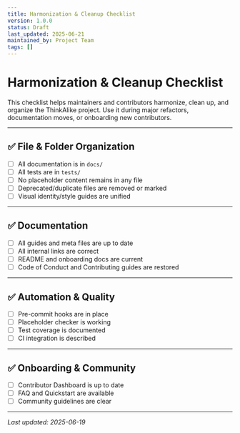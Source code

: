 ```yaml
---
title: Harmonization & Cleanup Checklist
version: 1.0.0
status: Draft
last_updated: 2025-06-21
maintained_by: Project Team
tags: []
---
```


# Harmonization & Cleanup Checklist

This checklist helps maintainers and contributors harmonize, clean up, and organize the ThinkAlike project. Use it during major refactors, documentation moves, or onboarding new contributors.

---

## ✅ File & Folder Organization
- [ ] All documentation is in `docs/`
- [ ] All tests are in `tests/`
- [ ] No placeholder content remains in any file
- [ ] Deprecated/duplicate files are removed or marked
- [ ] Visual identity/style guides are unified

---

## ✅ Documentation
- [ ] All guides and meta files are up to date
- [ ] All internal links are correct
- [ ] README and onboarding docs are current
- [ ] Code of Conduct and Contributing guides are restored

---

## ✅ Automation & Quality
- [ ] Pre-commit hooks are in place
- [ ] Placeholder checker is working
- [ ] Test coverage is documented
- [ ] CI integration is described

---

## ✅ Onboarding & Community
- [ ] Contributor Dashboard is up to date
- [ ] FAQ and Quickstart are available
- [ ] Community guidelines are clear

---

_Last updated: 2025-06-19_
